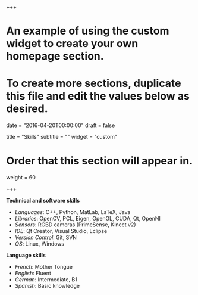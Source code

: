 +++
# An example of using the custom widget to create your own homepage section.
# To create more sections, duplicate this file and edit the values below as desired.

date = "2016-04-20T00:00:00"
draft = false

title = "Skills"
subtitle = ""
widget = "custom"

# Order that this section will appear in.
weight = 60

+++


**Technical and software skills**

- *Languages*: C++, Python, MatLab, LaTeX, Java
- *Libraries*: OpenCV, PCL, Eigen, OpenGL, CUDA, Qt, OpenNI
- *Sensors*: RGBD cameras (PrimeSense, Kinect v2)
- *IDE*: Qt Creator, Visual Studio, Eclipse
- *Version Control*: Git, SVN
- *OS*: Linux, Windows

**Language skills**

- *French*: Mother Tongue
- *English*: Fluent
- *German*: Intermediate, B1
- *Spanish*: Basic knowledge




